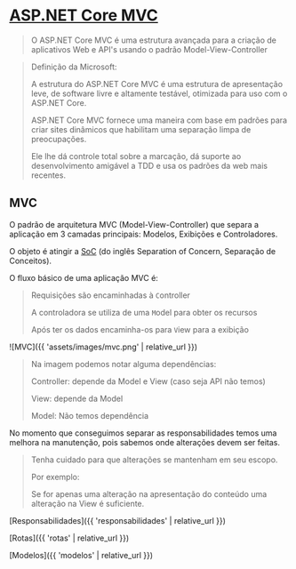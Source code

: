 # [ASP.NET Core MVC](https://docs.microsoft.com/en-us/aspnet/core/mvc/overview?view=aspnetcore-2.1)

> O ASP.NET Core MVC é uma estrutura avançada
> para a criação de aplicativos Web e API's
> usando o padrão Model-View-Controller

> Definição da Microsoft:
> 
> A estrutura do ASP.NET Core MVC é uma estrutura de apresentação leve, de software livre e altamente testável, otimizada para uso com o ASP.NET Core.
>
> ASP.NET Core MVC fornece uma maneira com base em padrões para criar sites dinâmicos que habilitam uma separação limpa de preocupações.
>
> Ele lhe dá controle total sobre a marcação, dá suporte ao desenvolvimento amigável a TDD e usa os padrões da web mais recentes.

## MVC

O padrão de arquitetura MVC (Model-View-Controller) que separa a aplicação em 3 camadas principais: Modelos, Exibições e Controladores.

O objeto é atingir a [SoC](https://www.c-sharpcorner.com/UploadFile/56fb14/understanding-separation-of-concern-and-Asp-Net-mvc/) (do inglês Separation of Concern, Separação de Conceitos).

O fluxo básico de uma aplicação MVC é:

> Requisições são encaminhadas à `C`ontroller
>
> A controladora se utiliza de uma `M`odel para obter os recursos
>
> Após ter os dados encaminha-os para `V`iew para a exibição

![MVC]({{ 'assets/images/mvc.png' | relative_url }})

> Na imagem podemos notar alguma dependências:
> 
> Controller: depende da Model e View (caso seja API não temos)
>
> View: depende da Model
>
> Model: Não temos dependência 

No momento que conseguimos separar as responsabilidades temos uma melhora na manutenção, pois sabemos onde alterações devem ser feitas.

>
> Tenha cuidado para que alterações se mantenham em seu escopo.
>
> Por exemplo:
> 
> Se for apenas uma alteração na apresentação do conteúdo
> uma alteração na View é suficiente.
>

[Responsabilidades]({{ 'responsabilidades' | relative_url }})

[Rotas]({{ 'rotas' | relative_url }})

[Modelos]({{ 'modelos' | relative_url }})